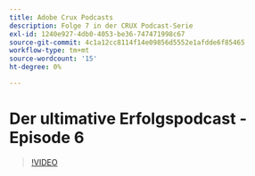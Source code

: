 ```yaml
---
title: Adobe Crux Podcasts
description: Folge 7 in der CRUX Podcast-Serie
exl-id: 1240e927-4db0-4053-be36-747471998c67
source-git-commit: 4c1a12cc8114f14e09856d5552e1afdde6f85465
workflow-type: tm+mt
source-wordcount: '15'
ht-degree: 0%

---
```


# Der ultimative Erfolgspodcast - Episode 6

>[!VIDEO](https://video.tv.adobe.com/v/3429332?quality=12learn=on)
